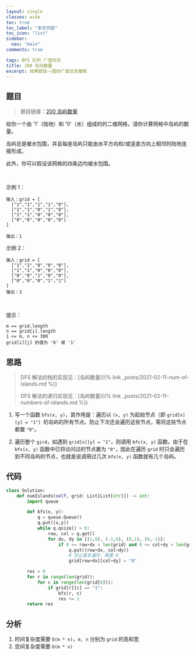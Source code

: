 ```yaml
---
layout: single
classes: wide
toc: true
toc_label: "本文内容"
toc_icon: "list"
sidebar:
  nav: "main"
comments: true

tags: BFS 队列 广度优先
title: 200 岛屿数量
excerpt: 经典题目——图的广度优先搜索
---
```


## 题目

> 题目链接：[200 岛屿数量](https://leetcode-cn.com/problems/number-of-islands/)

给你一个由 '1'（陆地）和 '0'（水）组成的的二维网格，请你计算网格中岛屿的数量。

岛屿总是被水包围，并且每座岛屿只能由水平方向和/或竖直方向上相邻的陆地连接形成。

此外，你可以假设该网格的四条边均被水包围。

 

示例 1：

    输入：grid = [
      ["1","1","1","1","0"],
      ["1","1","0","1","0"],
      ["1","1","0","0","0"],
      ["0","0","0","0","0"]
    ]

    输出：1

示例 2：

    输入：grid = [
      ["1","1","0","0","0"],
      ["1","1","0","0","0"],
      ["0","0","1","0","0"],
      ["0","0","0","1","1"]
    ]
    输出：3
 

提示：

    m == grid.length
    n == grid[i].length
    1 <= m, n <= 300
    grid[i][j] 的值为 '0' 或 '1'



## 思路 

> DFS 解法的栈的实现见：[岛屿数量]({% link _posts/2021-02-11-num-of-islands.md %}) 
> 
> DFS 解法的递归实现见：[岛屿数量]({% link _posts/2021-02-11-numbers-of-islands.md %}) 

1. 写一个函数 `bfs(x, y)`，其作用是：遍历以 `(x, y)` 为起始节点（即 `grid[x][y] = "1"`）的岛屿的所有节点。防止下次还会遍历这些节点，需将这些节点都置 `"0"`。

2. 遍历整个 `gird`，如遇到 `grid[x][y] = "1"`，则调用 `bfs(x, y)` 函数。由于在 `bfs(x, y)` 函数中已将访问过的节点置为 `"0"`，因此在遍历 `grid` 时只会遍历到不同岛屿的节点，也就是说调用过几次 `bfs(x, y)` 函数就有几个岛屿。

## 代码 

```python
class Solution:
    def numIslands(self, grid: List[List[str]]) -> int:
        import queue

        def bfs(x, y):
            q = queue.Queue()
            q.put((x,y))
            while q.qsize() > 0:
                row, col = q.get()
                for dx, dy in [(1,0), (-1,0), (0,1), (0,-1)]:
                    if 0 <= row+dx < len(grid) and 0 <= col+dy < len(grid[0]) and grid[row+dx][col+dy] == "1":
                        q.put((row+dx, col+dy))
                        # 防止重复遍历，需置 0
                        grid[row+dx][col+dy] = "0"

        res = 0
        for r in range(len(grid)):
            for c in range(len(grid[0])):
                if grid[r][c] == "1":
                    bfs(r, c)
                    res += 1
        return res
```

## 分析 

1. 时间复杂度需要 `O(m * n)`，`m, n` 分别为 `grid` 的高和宽
2. 空间复杂度需要 `O(m * n)`